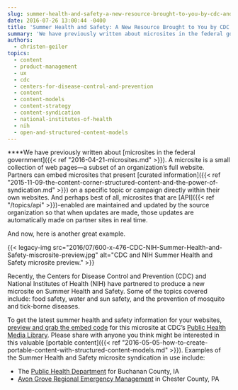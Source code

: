 ```yaml
---
slug: summer-health-and-safety-a-new-resource-brought-to-you-by-cdc-and-nih
date: 2016-07-26 13:00:44 -0400
title: 'Summer Health and Safety: A New Resource Brought to You by CDC and NIH'
summary: 'We have previously written about microsites in the federal government. A microsite is a small collection of web pages&mdash;a subset of an organization’s full website. Partners can embed microsites that present curated information on a specific topic or campaign directly within their own websites. And perhaps best of all, microsites that are API-enabled are maintained and updated'
authors:
  - christen-geiler
topics:
  - content
  - product-management
  - ux
  - cdc
  - centers-for-disease-control-and-prevention
  - content
  - content-models
  - content-strategy
  - content-syndication
  - national-institutes-of-health
  - nih
  - open-and-structured-content-models
---
```


****We have previously written about [microsites in the federal government]({{< ref "2016-04-21-microsites.md" >}}). A microsite is a small collection of web pages—a subset of an organization’s full website. Partners can embed microsites that present [curated information]({{< ref "2015-11-09-the-content-corner-structured-content-and-the-power-of-syndication.md" >}}) on a specific topic or campaign directly within their own websites. And perhaps best of all, microsites that are [API]({{< ref "/topics/api" >}})-enabled are maintained and updated by the source organization so that when updates are made, those updates are automatically made on partner sites in real time.

And now, here is another great example.

{{< legacy-img src="2016/07/600-x-476-CDC-NIH-Summer-Health-and-Safety-miscrosite-preview.jpg" alt="CDC and NIH Summer Health and Safety microsite preview." >}}

Recently, the Centers for Disease Control and Prevention (CDC) and National Institutes of Health (NIH) have partnered to produce a new microsite on Summer Health and Safety. Some of the topics covered include: food safety, water and sun safety, and the prevention of mosquito and tick-borne diseases.

To get the latest summer health and safety information for your websites, [preview and grab the embed code](https://tools.cdc.gov/medialibrary/index.aspx#/microsite/id/280182) for this microsite at CDC’s [Public Health Media Library](https://tools.cdc.gov/medialibrary). Please share with anyone you think might be interested in this valuable [portable content]({{< ref "2016-05-05-how-to-create-portable-content-with-structured-content-models.md" >}}). Examples of the Summer Health and Safety microsite syndication in use include:

  * The [Public Health Department](http://www.buchanancountyiowa.org/services/public_health/summer_health_and_safety.php) for Buchanan County, IA
  * [Avon Grove Regional Emergency Management](http://www.myagrem.net/Resources/CDCSubscriptions/summerweather.php) in Chester County, PA